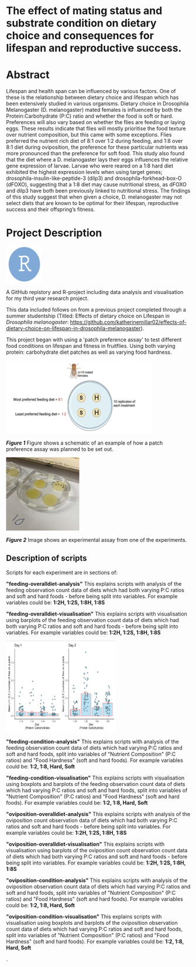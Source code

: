 # The effect of mating status and substrate condition on dietary choice and consequences for lifespan and reproductive success.

# Abstract
Lifespan and health span can be influenced by various factors. One of these is the relationship between dietary choice and lifespan which has been extensively studied in various organisms. Dietary choice in Drosophila Melanogaster (D. melanogaster) mated females is influenced by both the Protein:Carbohydrate (P:C) ratio and whether the food is soft or hard. Preferences will also vary based on whether the flies are feeding or laying eggs. These results indicate that flies will mostly prioritise the food texture over nutrient composition, but this came with some exceptions. Flies preferred the nutrient rich diet of 8:1 over 1:2 during feeding, and  1:8 over  8:1 diet during oviposition, the preference for these particular nutrients was more pronounced than the preference for soft food. This study also found that the diet where a D. melanogaster lays their eggs influences the relative gene expression of larvae. Larvae who were reared on a 1:8 hard diet exhibited the highest expression levels when using target genes; drosophila-insulin-like-peptide-3 (dilp3) and drosophila-forkhead-box-O (dFOXO), suggesting that a 1:8 diet may cause nutritional stress, as dFOXO and dilp3 have both been previously linked to nutritional stress. The findings of this study suggest that when given a choice, D. melanogaster may not select diets that are known to be optimal for their lifespan, reproductive success and their offspring’s fitness. 
 

# Project Description

<img title="droso pic" alt="drosopAlt text" src="/images/RLogo.png" width=100 height=100>

A GitHub repistory and R-project including data analysis and visualisation for my third year research project.

This data included follows on from a previous project completed through a summer studentship (Titled: Effects of dietary choice on Lifespan in *Drosophila melanogaster*:  https://github.com/katherinemillar02/effects-of-dietary-choice-on-lifespan-in-drosophila-melanogaster).


This project began with using a 'patch preference assay' to test different food conditions on lifespan and fitness in fruitflies. Using both varying protein: carbohydrate diet patches as well as varying food hardness. 


<img title="droso pic" alt="drosopAlt text" src="/images/drosophila.schematic.png" width=400 height=200>

*__Figure 1__* Figure shows a schematic of an example of how a patch preference assay was planned to be set out. 



<img title="droso pic" alt="drosopAlt text" src="/images/exp1assay.png" width=200 height=200>

*__Figure 2__* Image shows an experimental assay from one of the experiments. 

## Description of scripts 

Scripts for each experiment are in sections of: 

**"feeding-overalldiet-analysis"**
This explains scripts with analysis of the feeding observation count data of diets which had both varying P:C ratios and soft and hard foods - before being split into variables. 
For example variables could be: **1:2H, 1:2S, 1:8H, 1:8S**

**"feeding-overalldiet-visualisation"**
This explains scripts with visualisation using barplots of the feeding observation count data of diets which had both varying P:C ratios and soft and hard foods - before being split into variables. 
For example variables could be: **1:2H, 1:2S, 1:8H, 1:8S**


<img title="droso pic" alt="drosopAlt text" src="/images/overalldiet-visualisation.png" width=300 height=250>


**"feeding-condition-analysis"**
This explains scripts with analysis of the feeding observation count data of diets which had varying P:C ratios and soft and hard foods, split into variables of "Nutrient Composition" (P:C ratios)
and "Food Hardness" (soft and hard foods). 
For example variables could be: **1:2, 1:8, Hard, Soft**

**"feeding-condition-visualisation"**
This explains scripts with visualisation using boxplots and barplots of the feeding observation count data of diets which had varying P:C ratios and soft and hard foods, split into variables of "Nutrient Composition" (P:C ratios) and "Food Hardness" (soft and hard foods). 
For example variables could be: **1:2, 1:8, Hard, Soft**

**"oviposition-overalldiet-analysis"**
This explains scripts with analysis of the oviposition count observation data of diets which had both varying P:C ratios and soft and hard foods - before being split into variables. 
For example variables could be: **1:2H, 1:2S, 1:8H, 1:8S**

**"oviposition-overalldiet-visualisation"**
This explains scripts with visualisation using barplots of the oviposition count observation count data of diets which had both varying P:C ratios and soft and hard foods - before being split into variables. 
For example variables could be: **1:2H, 1:2S, 1:8H, 1:8S**

**"oviposition-condition-analysis"**
This explains scripts with analysis of the oviposition observation count data of diets which had varying P:C ratios and soft and hard foods, split into variables of "Nutrient Composition" (P:C ratios)
and "Food Hardness" (soft and hard foods). 
For example variables could be: **1:2, 1:8, Hard, Soft**

**"oviposition-condition-visualisation"**
This explains scripts with visualisation using boxplots and barplots of the oviposition observation count data of diets which had varying P:C ratios and soft and hard foods, split into variables of "Nutrient Composition" (P:C ratios) and "Food Hardness" (soft and hard foods). 
For example variables could be: **1:2, 1:8, Hard, Soft**


. 

